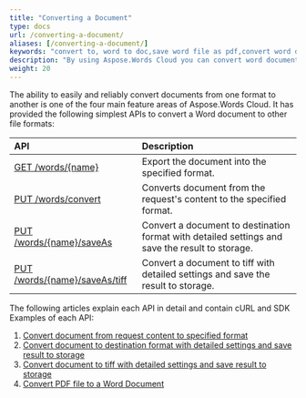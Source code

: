 ```yaml
---
title: "Converting a Document"
type: docs
url: /converting-a-document/
aliases: [/converting-a-document/]
keywords: "convert to, word to doc,save word file as pdf,convert word document to html,word doc to html,convert pdf to word,tiff file,Python, C#, Java, Ruby, PHP, NodeJS, Go, Android, Swift"
description: "By using Aspose.Words Cloud you can convert word document to PDF or whatever the format you want (please see the supported formats).You can perform this operation in various languages. Currently we support Python, C#, Java, Ruby, PHP, NodeJS, Go, Android, Swift. The ability to easily and reliably convert documents from one format to another is one of the four main feature areas of Aspose.Words Cloud. It can convert pdf to word, save word doc as image such as tiff file"
weight: 20
---
```


The ability to easily and reliably convert documents from one format to another is one of the four main feature areas of Aspose.Words Cloud. It has provided the following simplest APIs to convert a Word document to other file formats:

|**API**|**Description**|
| :- | :- |
|[GET /words/{name}](https://apireference.aspose.cloud/words/#/Convert/GetDocumentWithFormat)|Export the document into the specified format.|
|[PUT /words/convert](https://apireference.aspose.cloud/words/#/Convert/ConvertDocument)|Converts document from the request's content to the specified format.|
|[PUT /words/{name}/saveAs](https://apireference.aspose.cloud/words/#/Convert/SaveAs)|Convert a document to destination format with detailed settings and save the result to storage.|
|[PUT /words/{name}/saveAs/tiff](https://apireference.aspose.cloud/words/#/Convert/SaveAsTiff)|Convert a document to tiff with detailed settings and save the result to storage.|
The following articles explain each API in detail and contain cURL and SDK Examples of each API:

1. [Convert document from request content to specified format](/convert-word-document-from-request-content-to-specified-format/)
1. [Convert document to destination format with detailed settings and save result to storage](/convert-document-to-destination-format-with-detailed-settings-and-save-result-to-storage/)
1. [Convert document to tiff with detailed settings and save result to storage](/convert-document-to-tiff-with-detailed-settings/)
1. [Convert PDF file to a Word Document](/convert-pdf-document-to-word/)






